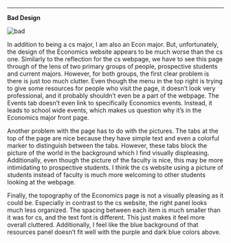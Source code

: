 ---
**Bad Design** 

![bad](http://cla1.github.io/img/econ-web-page.png)

In addition to being a cs major, I am also an Econ major. But, unfortunately, the design of the Economics website appears to be much worse than the cs one. Similarly to the reflection for the cs webpage, we have to see this page through of the lens of two primary groups of people, prospective students and current majors. However, for both groups, the first clear problem is there is just too much clutter. Even though the menu in the top right is trying to give some resources for people who visit the page, it doesn’t look very professional, and it probably shouldn’t even be a part of the webpage. The Events tab doesn’t even link to specifically Economics events. Instead, it leads to school wide events, which makes us question why it’s in the Economics major front page.

Another problem with the page has to do with the pictures. The tabs at the top of the page are nice because they have simple text and even a colorful marker to distinguish between the tabs. However, these tabs block the picture of the world in the background which I find visually displeasing. Additionally, even though the picture of the faculty is nice, this may be more intimidating to prospective students. I think the cs website using a picture of students instead of faculty is much more welcoming to other students looking at the webpage.

Finally, the topography of the Economics page is not a visually pleasing as it could be. Especially in contrast to the cs website, the right panel looks much less organized. The spacing between each item is much smaller than it was for cs, and the text font is different. This just makes it feel more overall cluttered. Additionally, I feel like the blue background of that resources panel doesn’t fit well with the purple and dark blue colors above.

